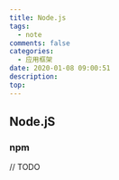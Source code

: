 ```yaml
---
title: Node.js
tags:
  - note
comments: false
categories:
  - 应用框架
date: 2020-01-08 09:00:51
description:
top:
---
```


## Node.jS
 
### npm

// TODO
